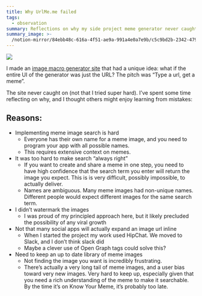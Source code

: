 ```yaml
---
title: Why UrlMe.me failed
tags:
  - observation
summary: Reflections on why my side project meme generator never caught on
summary_image: >-
  /notion-mirror/84ebb48c-616a-4f51-ae9a-991a4e0a7e9b/c5c9bd2b-2342-479d-85a1-66aeb432a2c7/it_failed.jpg
---
```

![](/notion-mirror/84ebb48c-616a-4f51-ae9a-991a4e0a7e9b/c5c9bd2b-2342-479d-85a1-66aeb432a2c7/it_failed.jpg)

I made an [image macro generator site](https://urlme.me/) that had a unique idea: what if the entire UI of the generator was just the URL? The pitch was “Type a url, get a meme”.

The site never caught on (not that I tried super hard). I’ve spent some time reflecting on why, and I thought others might enjoy learning from mistakes:

## Reasons:

- Implementing meme image search is hard
  - Everyone has their own name for a meme image, and you need to program your app with all possible names.
  - This requires extensive context on memes.
- It was too hard to make search “always right”
  - If you want to create and share a meme in one step, you need to have high confidence that the search term you enter will return the image you expect. This is is very difficult, possibly impossible, to actually deliver.
  - Names are ambiguous. Many meme images had non-unique names. Different people would expect different images for the same search term.
- I didn’t watermark the images
  - I was proud of my principled approach here, but it likely precluded the possibility of any viral growth
- Not that many social apps will actually expand an image url inline
  - When I started the project my work used HipChat. We moved to Slack, and I don’t think slack did
  - Maybe a clever use of Open Graph tags could solve this?
- Need to keep an up to date library of meme images
  - Not finding the image you want is incredibly frustrating.
  - There’s actually a very long tail of meme images, and a user bias toward very new images. Very hard to keep up, especially given that you need a rich understanding of the meme to make it searchable. By the time it’s on Know Your Meme, it’s probably too late.
